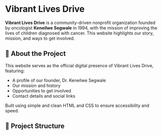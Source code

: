 # Vibrant Lives Drive

**Vibrant Lives Drive** is a community-driven nonprofit organization founded by oncologist **Keneilwe Segwale** in 1994, with the mission of improving the lives of children diagnosed with cancer. This website highlights our story, mission, and ways to get involved.

## 🌟 About the Project

This website serves as the official digital presence of Vibrant Lives Drive, featuring:

- A profile of our founder, Dr. Keneilwe Segwale
- Our mission and history
- Opportunities to get involved
- Contact details and social links

Built using simple and clean HTML and CSS to ensure accessibility and speed.

## 📁 Project Structure

